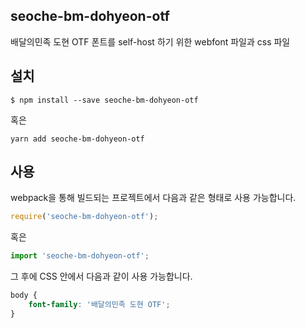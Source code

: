 
seoche-bm-dohyeon-otf
---------------------

배달의민족 도현 OTF 폰트를 self-host 하기 위한 webfont 파일과 css 파일

설치
----

```
$ npm install --save seoche-bm-dohyeon-otf
```

혹은

```
yarn add seoche-bm-dohyeon-otf
```

사용
----

webpack을 통해 빌드되는 프로젝트에서 다음과 같은 형태로 사용 가능합니다.

```js
require('seoche-bm-dohyeon-otf');
```

혹은

```js
import 'seoche-bm-dohyeon-otf';
```

그 후에 CSS 안에서 다음과 같이 사용 가능합니다.

```css
body {
    font-family: '배달의민족 도현 OTF';
}
```
